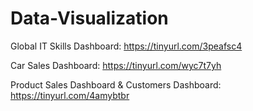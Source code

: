 # Data-Visualization

Global IT Skills Dashboard: https://tinyurl.com/3peafsc4

Car Sales Dashboard: https://tinyurl.com/wyc7t7yh

Product Sales Dashboard & Customers Dashboard: https://tinyurl.com/4amybtbr

